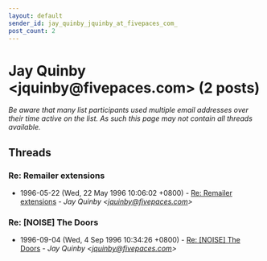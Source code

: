 ```yaml
---
layout: default
sender_id: jay_quinby_jquinby_at_fivepaces_com_
post_count: 2
---
```


# Jay Quinby <jquinby<span>@</span>fivepaces.com> (2 posts)

_Be aware that many list participants used multiple email addresses over their time active on the list. As such this page may not contain all threads available._

## Threads

### Re: Remailer extensions
+ 1996-05-22 (Wed, 22 May 1996 10:06:02 +0800) - [Re: Remailer extensions](/archive/1996/05/9d38dd2dd4b88de2cae8487af4eceef17d5d5b4ab7ef1ce2fbc64be309bf6d31) - _Jay Quinby \<jquinby@fivepaces.com\>_

### Re: [NOISE] The Doors
+ 1996-09-04 (Wed, 4 Sep 1996 10:34:26 +0800) - [Re: [NOISE] The Doors](/archive/1996/09/031284e197df03ca7c31feb9f35db6cff854aa1a02a0526481d48879e81f3e6b) - _Jay Quinby \<jquinby@fivepaces.com\>_

